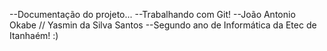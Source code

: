 --Documentação do projeto...
--Trabalhando com Git!
--João Antonio Okabe // Yasmin da Silva Santos
--Segundo ano de Informática da Etec de Itanhaém!
:)
